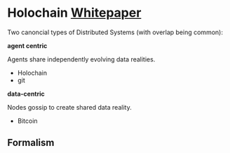# Holochain [Whitepaper]((https://github.com/Holochain/holochain-proto/blob/whitepaper/holochain.pdf))

Two canoncial types of Distributed Systems (with overlap being common):

**agent centric**

Agents share independently evolving data realities.

* Holochain
* git
	
**data-centric**

Nodes gossip to create shared data reality.

* Bitcoin

## Formalism

